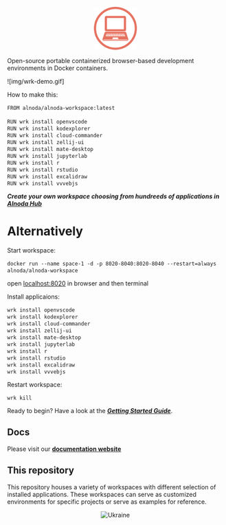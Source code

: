 <p align="center">
  <img src="img/Alnoda-red.svg" alt="Alnoda logo" width="100">
</p> 

Open-source portable containerized browser-based development environments in Docker containers.

![img/wrk-demo.gif]

How to make this: 

```
FROM alnoda/alnoda-workspace:latest

RUN wrk install openvscode
RUN wrk install kodexplorer
RUN wrk install cloud-commander
RUN wrk install zellij-ui
RUN wrk install mate-desktop
RUN wrk install jupyterlab
RUN wrk install r
RUN wrk install rstudio
RUN wrk install excalidraw
RUN wrk install vvvebjs
```

__*Create your own workspace choosing from hundreeds of applications in [Alnoda Hub](https://alnoda.org/)*__ 

# Alternatively 

Start workspace: 

```
docker run --name space-1 -d -p 8020-8040:8020-8040 --restart=always alnoda/alnoda-workspace
```

open [localhost:8020](http://localhost:8020) in browser and then terminal

Install applicaions: 

```
wrk install openvscode
wrk install kodexplorer
wrk install cloud-commander
wrk install zellij-ui
wrk install mate-desktop
wrk install jupyterlab
wrk install r
wrk install rstudio
wrk install excalidraw
wrk install vvvebjs
```

Restart workspace:

```
wrk kill
```

Ready to begin? Have a look at the [__*Getting Started Guide*__](https://docs.alnoda.org/get-started/launch-workspace/).

## Docs

Please visit our [**documentation website**](https://docs.alnoda.org)

## This repository

This repository houses a variety of workspaces with different selection of installed applications. These workspaces can serve as customized environments 
for specific projects or serve as examples for reference.


<p align="center">
  <img src="img/stand_with_ukraine.png" alt="Ukraine" width="250">
</p> 
